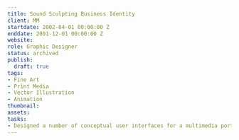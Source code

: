 ```yaml
---
title: Sound Sculpting Business Identity
client: MM
startdate: 2002-04-01 00:00:00 Z
enddate: 2001-12-01 00:00:00 Z
website: 
role: Graphic Designer
status: archived
publish:
  draft: true
tags:
- Fine Art
- Print Media
- Vector Illustration
- Animation
thumbnail: 
assets: 
tasks:
- Designed a number of conceptual user interfaces for a multimedia portfolio website.
---
```


